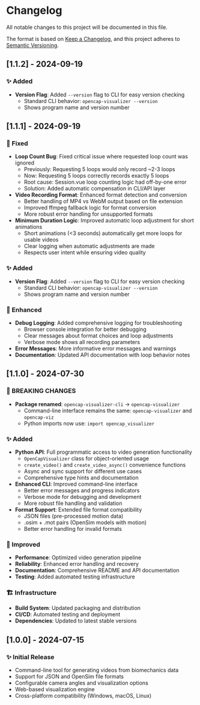 # Changelog

All notable changes to this project will be documented in this file.

The format is based on [Keep a Changelog](https://keepachangelog.com/en/1.0.0/),
and this project adheres to [Semantic Versioning](https://semver.org/spec/v2.0.0.html).

## [1.1.2] - 2024-09-19

### ✨ Added
- **Version Flag**: Added `--version` flag to CLI for easy version checking
  - Standard CLI behavior: `opencap-visualizer --version`
  - Shows program name and version number

## [1.1.1] - 2024-09-19

### 🐛 Fixed
- **Loop Count Bug**: Fixed critical issue where requested loop count was ignored
  - Previously: Requesting 5 loops would only record ~2-3 loops
  - Now: Requesting 5 loops correctly records exactly 5 loops
  - Root cause: Session.vue loop counting logic had off-by-one error
  - Solution: Added automatic compensation in CLI/API layer
- **Video Recording Format**: Enhanced format detection and conversion
  - Better handling of MP4 vs WebM output based on file extension
  - Improved ffmpeg fallback logic for format conversion
  - More robust error handling for unsupported formats
- **Minimum Duration Logic**: Improved automatic loop adjustment for short animations
  - Short animations (<3 seconds) automatically get more loops for usable videos
  - Clear logging when automatic adjustments are made
  - Respects user intent while ensuring video quality

### ✨ Added
- **Version Flag**: Added `--version` flag to CLI for easy version checking
  - Standard CLI behavior: `opencap-visualizer --version`
  - Shows program name and version number

### 🔧 Enhanced
- **Debug Logging**: Added comprehensive logging for troubleshooting
  - Browser console integration for better debugging
  - Clear messages about format choices and loop adjustments
  - Verbose mode shows all recording parameters
- **Error Messages**: More informative error messages and warnings
- **Documentation**: Updated API documentation with loop behavior notes

## [1.1.0] - 2024-07-30

### 🚨 BREAKING CHANGES
- **Package renamed**: `opencap-visualizer-cli` → `opencap-visualizer`
  - Command-line interface remains the same: `opencap-visualizer` and `opencap-viz`
  - Python imports now use: `import opencap_visualizer`

### ✨ Added
- **Python API**: Full programmatic access to video generation functionality
  - `OpenCapVisualizer` class for object-oriented usage  
  - `create_video()` and `create_video_async()` convenience functions
  - Async and sync support for different use cases
  - Comprehensive type hints and documentation
- **Enhanced CLI**: Improved command-line interface
  - Better error messages and progress indicators
  - Verbose mode for debugging and development
  - More robust file handling and validation
- **Format Support**: Extended file format compatibility
  - JSON files (pre-processed motion data)
  - .osim + .mot pairs (OpenSim models with motion)
  - Better error handling for invalid formats

### 🔧 Improved
- **Performance**: Optimized video generation pipeline
- **Reliability**: Enhanced error handling and recovery
- **Documentation**: Comprehensive README and API documentation
- **Testing**: Added automated testing infrastructure

### 🏗️ Infrastructure
- **Build System**: Updated packaging and distribution
- **CI/CD**: Automated testing and deployment
- **Dependencies**: Updated to latest stable versions

## [1.0.0] - 2024-07-15

### ✨ Initial Release
- Command-line tool for generating videos from biomechanics data
- Support for JSON and OpenSim file formats
- Configurable camera angles and visualization options
- Web-based visualization engine
- Cross-platform compatibility (Windows, macOS, Linux)

